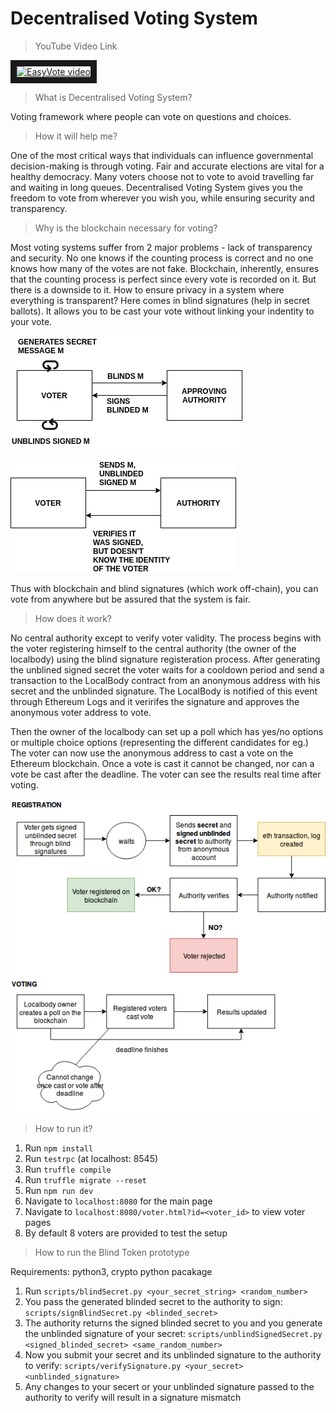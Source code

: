 # Decentralised Voting System

> YouTube Video Link

<a href="http://www.youtube.com/watch?feature=player_embedded&v=MpJlG6-ZGic
" target="_blank"><img src="http://img.youtube.com/vi/YOUTUBE_VIDEO_ID_HERE/0.jpg" 
alt="EasyVote video" width="240" height="180" border="10" /></a>

> What is Decentralised Voting System?

Voting framework where people can vote on questions and choices.

> How it will help me?

One of the most critical ways that individuals can influence governmental decision-making is through voting. Fair and accurate elections are vital for a healthy democracy. Many voters choose not to vote to avoid travelling far and waiting in long queues. Decentralised Voting System gives you the freedom to vote from wherever you wish you, while ensuring security and transparency.

> Why is the blockchain necessary for voting?

Most voting systems suffer from 2 major problems - lack of transparency and security. No one knows if the counting process is correct and no one knows how many of the votes are not fake. Blockchain, inherently, ensures that the counting process is perfect since every vote is recorded on it. But there is a downside to it. How to ensure privacy in a system where everything is transparent? Here comes in blind signatures (help in secret ballots). It allows you to be cast your vote without linking your indentity to your vote. 

![alt text](/images/blind_sign.png "Registeration process")

![alt text](/images/verify.png "Verifying process")

Thus with blockchain and blind signatures (which work off-chain), you can vote from anywhere but be assured that the system is fair.

> How does it work? 

No central authority except to verify voter validity. The process begins with the voter registering himself to the central authority (the owner of the localbody) using the blind signature registeration process. After generating the unblined signed secret the voter waits for a cooldown period and send a transaction to the LocalBody contract from an anonymous address with his secret and the unblinded signature. The LocalBody is notified of this event through Ethereum Logs and it veririfes the signature and approves the anonymous voter address to vote.

Then the owner of the localbody can set up a poll which has yes/no options or multiple choice options (representing the different candidates for eg.) The voter can now use the anonymous address to cast a vote on the Ethereum blockchain. Once a vote is cast it cannot be changed, nor can a vote be cast after the deadline. The voter can see the results real time after voting.

![alt text](/images/process.png "Process")

> How to run it?

1. Run `npm install`
2. Run `testrpc` (at localhost: 8545)
3. Run `truffle compile`
4. Run `truffle migrate --reset`
5. Run `npm run dev`
6. Navigate to `localhost:8080` for the main page
7. Navigate to `localhost:8080/voter.html?id=<voter_id>` to view voter pages
8. By default 8 voters are provided to test the setup

> How to run the Blind Token prototype

Requirements: python3, crypto python pacakage

1. Run `scripts/blindSecret.py <your_secret_string> <random_number>`
2. You pass the generated blinded secret to the authority to sign: `scripts/signBlindSecret.py <blinded_secret>`
3. The authority returns the signed blinded secret to you and you generate the unblinded signature of your secret: `scripts/unblindSignedSecret.py <signed_blinded_secret> <same_random_number>`
4. Now you submit your secret and its unblinded signature to the authority to verify: `scripts/verifySignature.py <your_secret> <unblinded_signature>`
5. Any changes to your secert or your unblinded signature passed to the authority to verify will result in a signature mismatch
